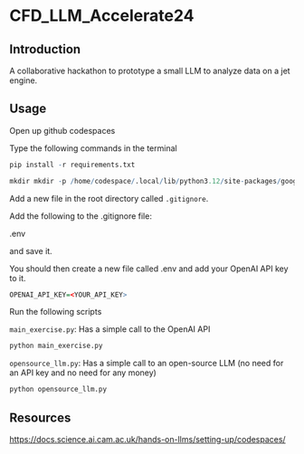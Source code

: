 # CFD_LLM_Accelerate24

## Introduction

A collaborative hackathon to prototype a small LLM to analyze data on a jet engine.

## Usage

Open up github codespaces

Type the following commands in the terminal

```R
pip install -r requirements.txt
```

```R
mkdir mkdir -p /home/codespace/.local/lib/python3.12/site-packages/google/colab
```

Add a new file in the root directory called `.gitignore`. 

Add the following to the .gitignore file:

.env

and save it.

You should then create a new file called .env and add your OpenAI API key to it.

```R
OPENAI_API_KEY=<YOUR_API_KEY>
```

Run the following scripts

`main_exercise.py`: Has a simple call to the OpenAI API

```R
python main_exercise.py
```

`opensource_llm.py`: Has a simple call to an open-source LLM (no need for an API key and no need for any money)

```R
python opensource_llm.py
```


## Resources

https://docs.science.ai.cam.ac.uk/hands-on-llms/setting-up/codespaces/

